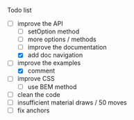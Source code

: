 Todo list

- [ ] improve the API
  - [ ] setOption method
  - [ ] more options / methods
  - [ ] improve the documentation
  - [x] add doc navigation
- [ ] improve the examples
  - [x] comment
- [ ] improve CSS
  - [ ] use BEM method
- [ ] clean the code
- [ ] insufficient material draws / 50 moves
- [ ] fix anchors
